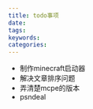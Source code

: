 ```yaml
---
title: todo事项
date:
tags:
keywords:
categories:
---
```

+ 制作minecraft启动器
+ 解决文章排序问题
+ 弄清楚mcpe的版本
+ psndeal
